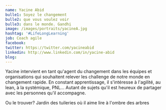 ```yaml
---
name: Yacine Abid
bulle1: Soyez le changement 
bulle2: que vous voulez voir 
bulle3: dans le monde. Gandhi
image: /images/portraits/yacineA.jpg
hashtag: '#LifeLongLearning'
job: Coach agile
facebook: 
twitter: https://twitter.com/yacineabid
linkedin: http://www.linkedin.com/in/yacine-abid
blog: 
---
```

Yacine intervient en tant qu'agent du changement dans les équipes et organisations qui souhaitent relever les challenge de notre monde en changement rapide. En constant apprentissage, il s'intéresse à l'agilité, au lean, à la systémique, PNL... Autant de sujets qu'il est heureux de partager avec les personnes qu'il accompagne.

Ou le trouver? Jardin des tuileries où il aime lire à l'ombre des arbres
